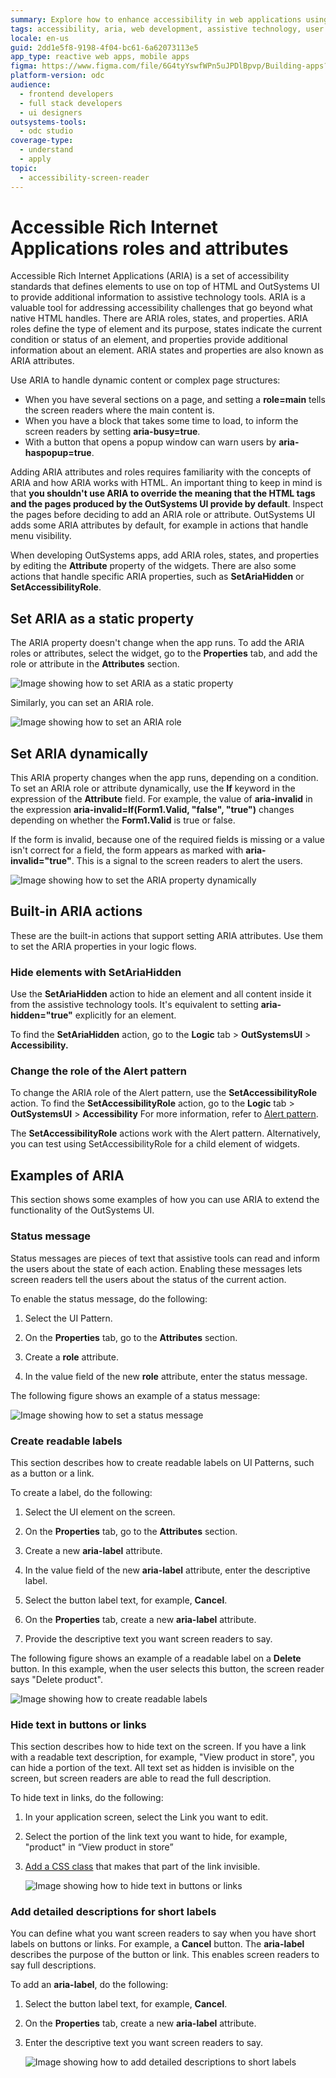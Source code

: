 ```yaml
---
summary: Explore how to enhance accessibility in web applications using ARIA roles and attributes within OutSystems Developer Cloud (ODC).
tags: accessibility, aria, web development, assistive technology, user experience
locale: en-us
guid: 2dd1e5f8-9198-4f04-bc61-6a62073113e5
app_type: reactive web apps, mobile apps
figma: https://www.figma.com/file/6G4tyYswfWPn5uJPDlBpvp/Building-apps?node-id=4582%3A521
platform-version: odc
audience:
  - frontend developers
  - full stack developers
  - ui designers
outsystems-tools:
  - odc studio
coverage-type:
  - understand
  - apply
topic:
  - accessibility-screen-reader
---
```


# Accessible Rich Internet Applications roles and attributes

Accessible Rich Internet Applications (ARIA) is a set of accessibility standards that defines elements to use on top of HTML and OutSystems UI to provide additional information to assistive technology tools. ARIA is a valuable tool for addressing accessibility challenges that go beyond what native HTML handles. There are ARIA roles, states, and properties. ARIA roles define the type of element and its purpose, states indicate the current condition or status of an element, and properties provide additional information about an element. ARIA states and properties are also known as ARIA attributes.

Use ARIA to handle dynamic content or complex page structures:

* When you have several sections on a page, and setting a **role=main** tells the screen readers where the main content is.
* When you have a block that takes some time to load, to inform the screen readers by setting **aria-busy=true**.
* With a button that opens a popup window can warn users by **aria-haspopup=true**.

Adding ARIA attributes and roles requires familiarity with the concepts of ARIA and how ARIA works with HTML. An important thing to keep in mind is that **you shouldn't use ARIA to override the meaning that the HTML tags and the pages produced by the OutSystems UI provide by default**. Inspect the pages before deciding to add an ARIA role or attribute. OutSystems UI adds some ARIA attributes by default, for example in actions that handle menu visibility.

When developing OutSystems apps, add ARIA roles, states, and properties by editing the **Attribute** property of the widgets. There are also some actions that handle specific ARIA properties, such as **SetAriaHidden** or **SetAccessibilityRole**.

## Set ARIA as a static property

The ARIA property doesn't change when the app runs. To add the ARIA roles or attributes, select the widget, go to the **Properties** tab, and add the role or attribute in the **Attributes** section.

![Image showing how to set ARIA as a static property](images/aria-static-property-odcs.png "Setting aria as a static property")

Similarly, you can set an ARIA role.

![Image showing how to set an ARIA role](images/aria-role-odcs.png "Setting an aria role")

## Set ARIA dynamically

This ARIA property changes when the app runs, depending on a condition. To set an ARIA role or attribute dynamically, use the **If** keyword in the expression of the **Attribute** field. For example, the value of **aria-invalid** in the expression **aria-invalid=If(Form1.Valid, "false", "true")** changes depending on whether the **Form1.Valid** is true or false.

If the form is invalid, because one of the required fields is missing or a value isn't correct for a field, the form appears as marked with **aria-invalid="true"**. This is a signal to the screen readers to alert the users.

![Image showing how to set the ARIA property dynamically](images/set-aria-dynamically-odcs.png "Setting the aria property dynamically")

## Built-in ARIA actions

These are the built-in actions that support setting ARIA attributes. Use them to set the ARIA properties in your logic flows.

### Hide elements with SetAriaHidden

Use the **SetAriaHidden** action to hide an element and all content inside it from the assistive technology tools. It's equivalent to setting **aria-hidden="true"** explicitly for an element.

To find the **SetAriaHidden** action, go to the **Logic** tab > **OutSystemsUI** > **Accessibility.**

### Change the role of the Alert pattern

To change the ARIA role of the Alert pattern, use the **SetAccessibilityRole** action.
To find the **SetAccessibilityRole** action, go to the **Logic** tab > **OutSystemsUI** > **Accessibility**
For more information, refer to [Alert pattern](https://success.outsystems.com/Documentation/11/Developing_an_Application/Design_UI/Accessibility#Alert_pattern).

<div class="info" markdown="1">

The **SetAccessibilityRole** actions work with the Alert pattern. Alternatively, you can test using SetAccessibilityRole for a child element of widgets.

</div>

## Examples of ARIA

This section shows some examples of how you can use ARIA to extend the functionality of the OutSystems UI.

### Status message

Status messages are pieces of text that assistive tools can read and inform the users about the state of each action. Enabling these messages lets screen readers tell the users about the status of the current action.

To enable the status message, do the following:

1. Select the UI Pattern.

1. On the **Properties** tab, go to the **Attributes** section.

1. Create a **role** attribute.

1. In the value field of the new **role** attribute, enter the status message.

The following figure shows an example of a status message:

![Image showing how to set a status message](images/status-message-odcs.png "Setting a status message")

### Create readable labels

This section describes how to create readable labels on UI Patterns, such as a button or a link.

To create a label, do the following:

1. Select the UI element on the screen.

1. On the **Properties** tab, go to the **Attributes** section.

1. Create a new **aria-label** attribute.

1. In the value field of the new **aria-label** attribute, enter the descriptive label.

1. Select the button label text, for example, **Cancel**.

1. On the **Properties** tab, create a new **aria-label** attribute.

1. Provide the descriptive text you want screen readers to say.

The following figure shows an example of a readable label on a **Delete** button. In this example, when the user selects this button, the screen reader says "Delete product".

![Image showing how to create readable labels](images/readable-labels-odcs.png "Creating readable labels")

### Hide text in buttons or links

This section describes how to hide text on the screen. If you have a link with a readable text description, for example, "View product in store", you can hide a portion of the text. All text set as hidden is invisible on the screen, but screen readers are able to read the full description.

To hide text in links, do the following:

1. In your application screen, select the Link you want to edit.

1. Select the portion of the link text you want to hide, for example, "product" in “View product in store”

1. [Add a CSS class](https://success.outsystems.com/Documentation/11/Developing_an_Application/Design_UI/Look_and_Feel/Cascading_Style_Sheets_(CSS)) that makes that part of the link invisible.

    ![Image showing how to hide text in buttons or links](images/hide-text-odcs.png "Hiding text in buttons or links")

### Add detailed descriptions for short labels

You can define what you want screen readers to say when you have short labels on buttons or links. For example, a **Cancel** button. The **aria-label** describes the purpose of the button or link. This enables screen readers to say full descriptions.

To add an **aria-label**, do the following:

1. Select the button label text, for example, **Cancel**.

1. On the **Properties** tab, create a new **aria-label** attribute.

1. Enter the descriptive text you want screen readers to say.

    ![Image showing how to add detailed descriptions to short labels](images/aria-labels-odcs.png "Adding detailed descriptions to short labels")
